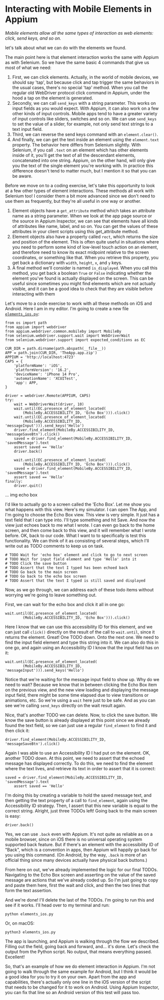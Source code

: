 # Interacting with Mobile Elements in Appium

*Mobile elements allow all the same types of interaction as web elements: click, send keys, and so on.*

let's talk about what we can do with the elements we found.

The main point here is that element interaction works the same with Appium as with Selenium. So we have the same basic 4 commands that give us most of what we need:

1. First, we can click elements. Actually, in the world of mobile devices, we should say 'tap', but because click and tap trigger the same behaviors in the usual cases, there's no special 'tap' method. When you call the regular old WebDriver protocol click command in Appium, under the hood a tap on the element is generated.
2. Secondly, we can call <code>send_keys</code> with a string parameter. This works on input fields as you would expect. With Appium, it can also work on a few other kinds of input controls. Mobile apps tend to have a greater variety of input controls like sliders, switches and so on. We can use <code>send_keys</code> to set the value of a slider, for example, not only send text strings to a text input field.
3. Third, we can reverse the send keys command with an <code>element.clear()</code>.
4. And finally, we can get the text inside an element using the <code>element.text</code> property. The behavior here differs from Selenium slightly. With Selenium, if you call <code>.text</code> on an element which has other elements inside of it, you'll get the text of all the descendant elements, concatenated into one string. Appium, on the other hand, will only give you the text of the single element you're working with. In practice this difference doesn't tend to matter much, but I mention it so that you can be aware.

Before we move on to a coding exercise, let's take this opportunity to look at a few other types of element interactions. These methods all work with Selenium too! I consider them a bit more advanced since we don't need to use them as frequently, but they're all useful in one way or another.

1. Element objects have a <code>get_attribute</code> method which takes an attribute name as a string parameter. When we look at the app page source or the source in Appium Inspector, we can see that elements have all kinds of attributes like name, label, and so on. You can get the values of these attributes in your client scripts using this get_attribute method.
2. Element objects also have a property called <code>rect</code>, which returns the size and position of the element. This is often quite useful in situations where you need to perform some kind of low-level touch action on an element, and therefore need to know its exact midpoint relative to the screen coordinates, or something like that. When you retrieve this property, you get back a dictionary with <code>width</code>, <code>height</code>, <code>x</code>, and <code>y</code> keys.
3. A final method we'll consider is named <code>is_displayed</code>. When you call this method, you get back a boolean <code>True</code> or <code>False</code> indicating whether the element you've found is actually displayed on the screen. This can be useful since sometimes you might find elements which are not actually visible, and it can be a good idea to check that they are visible before interacting with them


Let's move to a code exercise to work with all these methods on iOS and Android. Here I am in my editor. I'm going to create a new file [<code>elements_ios.py</code>](https://github.com/lana-20/appium-elements-interaction/blob/main/elements_ios.py):

    from os import path
    from appium import webdriver
    from appium.webdriver.common.mobileby import MobileBy
    from selenium.webdriver.support.wait import WebDriverWait
    from selenium.webdriver.support import expected_conditions as EC

    CUR_DIR = path.dirname(path.abspath(__file__))
    APP = path.join(CUR_DIR, 'TheApp.app.zip')
    APPIUM = 'http://localhost:4723'
    CAPS = {
        'platformName': 'iOS',
        'platformVersion': '16.2',
        'deviceName': 'iPhone 14 Pro',
        'automationName': 'XCUITest',
        'app': APP,
    }

    driver = webdriver.Remote(APPIUM, CAPS)
    try:
        wait = WebDriverWait(driver, 10)
        wait.until(EC.presence_of_element_located(
            (MobileBy.ACCESSIBILITY_ID, 'Echo Box'))).click()
        wait.until(EC.presence_of_element_located(
            (MobileBy.ACCESSIBILITY_ID, 'messageInput'))).send_keys('Hello')
        driver.find_element(MobileBy.ACCESSIBILITY_ID, 'messageSaveBtn').click()
        saved = driver.find_element(MobileBy.ACCESSIBILITY_ID, 'savedMessage').text
        assert saved == 'Hello'
        driver.back()

        wait.until(EC.presence_of_element_located(
            (MobileBy.ACCESSIBILITY_ID, 'Echo Box'))).click()
        saved = driver.find_element(MobileBy.ACCESSIBILITY_ID, 'savedMessage').text
        assert saved == 'Hello'
    finally:
        driver.quit()

... img echo box

I'd like to actually go to a screen called the 'Echo Box'. Let me show you what happens with this view. Here's my simulator. I can open The App, and I'm going to choose the Echo Box view. This view is very simple. It just has a text field that I can type into. I'll type something and hit Save. And now the view just echoes back to me what I wrote. I can even go back to the home screen, and then come back to this view, and it will remember what I wrote before. OK, back to our code. What I want to to specifically is test this functionality. We can think of it as consisting of several steps, which I'll write out as TODO comments to keep us on task.

    # TODO Wait for 'echo box' element and click to go to next screen
    # TODO Wait for input field element and type 'Hello' into it
    # TODO Click the save button
    # TODO Assert that the text I typed has been echoed back
    # TODO Go back to the main screen
    # TODO Go back to the echo box screen
    # TODO Assert that the text I typed is still saved and displayed

Now, as we go through, we can address each of these todo items without worrying we're going to leave something out.

First, we can wait for the echo box and click it all in one go:

    wait.until(EC.presence_of_element_located(
            (MobileBy.ACCESSIBILITY_ID, 'Echo Box'))).click()

Here I know that we can use this accessibility ID for this element, and we can just call <code>click()</code> directly on the result of the call to <code>wait.until</code>, since it returns the element. Great! One TODO down. Onto the next one. We need to find the input field element and type this string into it. We can also do this in one go, and again using an Accessibility ID I know that the input field has on it:

    wait.until(EC.presence_of_element_located(
            (MobileBy.ACCESSIBILITY_ID, 'messageInput'))).send_keys('Hello')

Notice that we're waiting for the message input field to show up. Why do we need to wait? Because we know that in between clicking the Echo Box item on the previous view, and the new view loading and displaying the message input field, there might be some time elapsed due to view transitions or animations, etc. So we're using a <code>wait</code> here just to be safe. And as you can see we're calling <code>send_keys</code> directly on the wait result again.

Nice, that's another TODO we can delete. Now, to click the save button. We know the save button is already displayed at this point since we already found the text field, so we can just use a regular <code>find_element</code> to find it and then click it:

    driver.find_element(MobileBy.ACCESSIBILITY_ID, 'messageSaveBtn').click()

Again I was able to use an Accessibility ID I had put on the element. OK, another TODO down. At this point, we need to assert that the echoed message has displayed correctly. To do this, we need to find the element where the text lives, and retrieve its text in order to assert that it is correct:

    saved = driver.find_element(MobileBy.ACCESSIBILITY_ID, 'savedMessage').text
        assert saved == 'Hello'

I'm doing this by creating a variable to hold the saved message text, and then getting the text property of a call to <code>find_element</code>, again using the Accessibility ID strategy. Then, I assert that this new variable is equal to the correct string. Alright, just three TODOs left! Going back to the main screen is easy:

    driver.back()

Yes, we can use <code>.back</code> even with Appium. It's not quite as reliable as on a mobile browser, since on iOS there is no universal operating system supported back feature. But if there's an element with the accessibility ID of "Back", which is a convention in apps, then Appium will happily go back for you using this command. (On Android, by the way, <code>.back</code> is more of an official thing since many devices actually have physical back buttons.)

From here on out, we've already implemented the logic for our final TODOs. Navigating to the Echo Box screen and asserting on the value of the saved message are actions that we've already coded up. So I'm just going to copy and paste them here, first the wait and click, and then the two lines that form the text assertion.

And we're done! I'll delete the last of the TODOs. I'm going to run this and see if it works. I'll head over to my terminal and run:

    python elements_ios.py

Or, on macOS:

    python3 elements_ios.py

The app is launching, and Appium is walking through the flow we described. Filling out the field, going back and forward, and... it's done. Let's check the output from the Python script. No output, that means everything passed. Excellent!

So, that's an example of how we do element interaction in Appium. I'm not going to walk through the same example for Android, but I think it would be a good idea for you to try it on your own. Apart from the app and capabilities, there's actually only one line in the iOS version of the script that needs to be changed for it to work on Android. Using Appium Inspector, you can fix that line so an Android version of this test will pass too.






